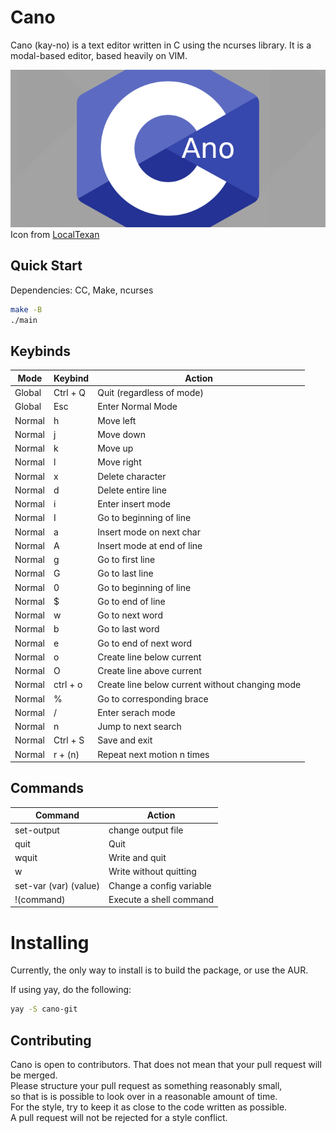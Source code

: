 # Cano
Cano (kay-no) is a text editor written in C using the ncurses library.
It is a modal-based editor, based heavily on VIM. 

![Cano icon](cano.png) \
Icon from [LocalTexan](https://github.com/LocalTexan)

## Quick Start
Dependencies: CC, Make, ncurses
```sh
make -B
./main
```

## Keybinds
|Mode  | Keybind  | Action                                          |
|------|----------|-------------------------------------------------|
|Global| Ctrl + Q | Quit (regardless of mode)                       |
|Global| Esc      | Enter Normal Mode                               |
|Normal| h        | Move left                                       |
|Normal| j        | Move down                                       |
|Normal| k        | Move up                                         |
|Normal| l        | Move right                                      |
|Normal| x        | Delete character                                |
|Normal| d        | Delete entire line                              |
|Normal| i        | Enter insert mode                               |
|Normal| I        | Go to beginning of line                         |
|Normal| a        | Insert mode on next char                        |
|Normal| A        | Insert mode at end of line                      |
|Normal| g        | Go to first line                                |
|Normal| G        | Go to last line                                 |
|Normal| 0        | Go to beginning of line                         |
|Normal| $        | Go to end of line                               |
|Normal| w        | Go to next word                                 |
|Normal| b        | Go to last word                                 |
|Normal| e        | Go to end of next word                          |
|Normal| o        | Create line below current                       |
|Normal| O        | Create line above current                       |
|Normal| ctrl + o | Create line below current without changing mode |
|Normal| %        | Go to corresponding brace                       |
|Normal| /        | Enter serach mode                               |
|Normal| n        | Jump to next search                             |
|Normal| Ctrl + S | Save and exit                                   |
|Normal| r + (n)  | Repeat next motion n times                      |

## Commands 
| Command               | Action                    |
|-----------------------|---------------------------|
| set-output            | change output file        |
| quit                  | Quit                      |
| wquit                 | Write and quit            |
| w                     | Write without quitting    |
| set-var (var) (value) | Change a config variable  |
| !(command)            | Execute a shell command   |

# Installing
Currently, the only way to install is to build the package, or use the AUR.

If using yay, do the following:
```sh
yay -S cano-git
```

## Contributing
Cano is open to contributors. That does not mean that your pull request will be merged. \
Please structure your pull request as something reasonably small, \
so that is is possible to look over in a reasonable amount of time. \
For the style, try to keep it as close to the code written as possible. \
A pull request will not be rejected for a style conflict.
